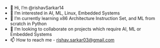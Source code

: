 - 👋 Hi, I’m @rishavSarkar14
- 👀 I’m interested in AI, ML, Linux, Embedded Systems
- 🌱 I’m currently learning x86 Architecture Instruction Set, and ML from scratch in Python
- 💞️ I’m looking to collaborate on projects which require AI, ML or Embedded Systems
- 📫 How to reach me - rishav.sarkar03@gmail.com

<!---
rishavSarkar14/rishavSarkar14 is a ✨ special ✨ repository because its `README.md` (this file) appears on your GitHub profile.
You can click the Preview link to take a look at your changes.
--->
